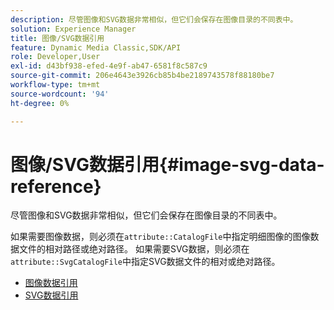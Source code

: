 ```yaml
---
description: 尽管图像和SVG数据非常相似，但它们会保存在图像目录的不同表中。
solution: Experience Manager
title: 图像/SVG数据引用
feature: Dynamic Media Classic,SDK/API
role: Developer,User
exl-id: d43bf938-efed-4e9f-ab47-6581f8c587c9
source-git-commit: 206e4643e3926cb85b4be2189743578f88180be7
workflow-type: tm+mt
source-wordcount: '94'
ht-degree: 0%

---
```


# 图像/SVG数据引用{#image-svg-data-reference}

尽管图像和SVG数据非常相似，但它们会保存在图像目录的不同表中。

如果需要图像数据，则必须在`attribute::CatalogFile`中指定明细图像的图像数据文件的相对路径或绝对路径。 如果需要SVG数据，则必须在`attribute::SvgCatalogFile`中指定SVG数据文件的相对或绝对路径。

* [图像数据引用](c-image-data-reference/c-image-data-reference.md)
* [SVG数据引用](c-svg-data-reference/c-svg-data-reference.md)
